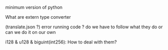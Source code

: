 minimum version of python

What are extern type converter

(translate.json ?)
error running code ?
do we have to follow what they do or can we do it on our own

i128 & u128 & biguint(int256): How to deal with them?